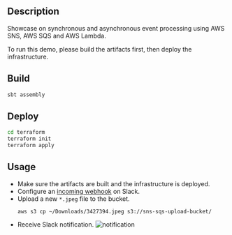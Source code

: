 ## Description

Showcase on synchronous and asynchronous event processing using AWS SNS, AWS SQS and AWS Lambda.

To run this demo, please build the artifacts first, then deploy the infrastructure.

## Build

```bash
sbt assembly
```

## Deploy

```bash
cd terraform
terraform init
terraform apply
```

## Usage

- Make sure the artifacts are built and the infrastructure is deployed.
- Configure an [incoming webhook](https://api.slack.com/incoming-webhooks) on Slack.
- Upload a new `*.jpeg` file to the bucket.
   ```
   aws s3 cp ~/Downloads/3427394.jpeg s3://sns-sqs-upload-bucket/
   ```
- Receive Slack notification.
   ![notification](https://user-images.githubusercontent.com/3427394/41969768-c61a6a7a-7a08-11e8-9352-83f0e1f1bd63.png)

 

